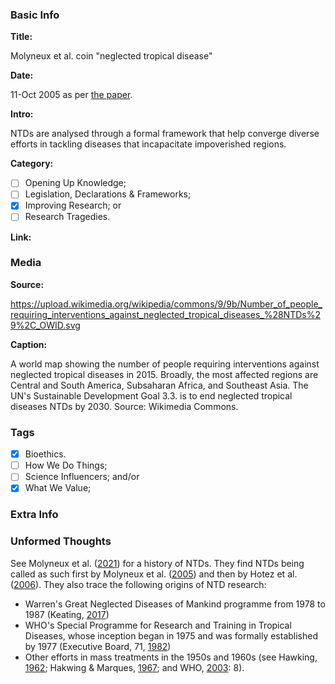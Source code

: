 <!-- *Copy and paste this file's text (in raw, without rendering) into new files for new stories. -->

### Basic Info

**Title:**
<!-- Insert title for this story in line 7. The name of the GitHub file above must be: "[BCE or CE] YYYY [TITLE].md". For example, an event in 530 BC with the title "Thales falls into a well" would be called "BCE 0530 Thales falls into a well.md" -->
Molyneux et al. coin "neglected tropical disease"

**Date:**
<!-- Type in line 11 the date of this story, and link to a source confirming the selected date -->
11-Oct 2005 as per [the paper](https://doi.org/10.1371/journal.pmed.0020336).

**Intro:**
<!-- Share in line 15 a brief intro to the story (keep it under 240 characters) -->
NTDs are analysed through a formal framework that help converge diverse efforts in tackling diseases that incapacitate impoverished regions.

**Category:** 
<!-- Select one (and ONLY ONE) by typing "x" between "[ ]". Make sure to type in the commit the issue number for the category you select, as it appears next to each category. -->

- [ ] Opening Up Knowledge; <!-- #10 -->
- [ ] Legislation, Declarations & Frameworks; <!-- #11 -->
- [x] Improving Research; or <!-- #12 -->
- [ ] Research Tragedies. <!-- #13 -->

**Link:**
<!-- Not necessary, can say "N/A" or be a link to the story's pertinent document/article/book; as an example, the *Code of Hammurabi* links to the very [*Code of Hammurabi*](https://avalon.law.yale.edu/ancient/hamframe.asp). Type in line 27. -->


### Media

**Source:** 
<!-- Share in line 33 direct link to an image that can be shared following its copyright; [Wikimedia Commons](https://commons.wikimedia.org/wiki/Commons:Reusing_content_outside_Wikimedia) is a good place to look -->
https://upload.wikimedia.org/wikipedia/commons/9/9b/Number_of_people_requiring_interventions_against_neglected_tropical_diseases_%28NTDs%29%2C_OWID.svg

**Caption:** 
<!-- Insert a description of the image in line 37; be detailed as this will serve as ALT text -->
A world map showing the number of people requiring interventions against neglected tropical diseases in 2015. Broadly, the most affected regions are Central and South America, Subsaharan Africa, and Southeast Asia. The UN's Sustainable Development Goal 3.3. is to end neglected tropical diseases NTDs by 2030. Source: Wikimedia Commons.

### Tags
<!-- Type "x" between "[ ]" for all relevant tags. Make sure to type in the commit the issue number for the tag(s) you select, as it appears next to each tag. -->

- [x] Bioethics. <!-- #14 -->
- [ ] How We Do Things; <!-- #15 -->
- [ ] Science Influencers; and/or <!-- #16 -->
- [x] What We Value; <!-- #17 -->

### Extra Info
<!-- Paste the story onto line 49! Remember: a line is a paragraph and a blank line must be placed between paragraphs. -->

### Unformed Thoughts
See Molyneux et al. ([2021](https://doi.org/10.1093/trstmh/trab015)) for a history of NTDs. They find NTDs being called as such first by Molyneux et al. ([2005](https://doi.org/10.1371/journal.pmed.0020336)) and then by Hotez et al. ([2006](https://doi.org/10.1371/journal.pmed.0030102)). They also trace the following origins of NTD research:
* Warren's Great Neglected Diseases of Mankind programme from 1978 to 1987 (Keating, [2017](https://doi.org/10.1007/978-3-319-50147-5))
* WHO's Special Programme for Research and Training in Tropical Diseases, whose inception began in 1975 and was formally established by 1977 (Executive Board, 71, [1982](https://apps.who.int/iris/handle/10665/159864))
* Other efforts in mass treatments in the 1950s and 1960s (see Hawking, [1962](https://www.ncbi.nlm.nih.gov/pmc/articles/PMC2555874/); Hakwing & Marques, [1967](https://www.ncbi.nlm.nih.gov/pmc/articles/PMC2554262/); and WHO, [2003](https://scholar.google.com/scholar_lookup?title=Control%20of%20lymphatic%20filariasis%20in%20China&publication_year=2003&book=Control%20of%20lymphatic%20filariasis%20in%20China): 8).
